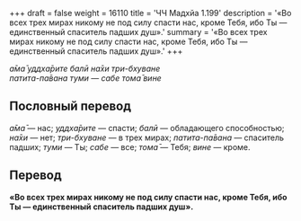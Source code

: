 +++
draft = false
weight = 16110
title = 'ЧЧ Мадхйа 1.199'
description = '«Во всех трех мирах никому не под силу спасти нас, кроме Тебя, ибо Ты — единственный спаситель падших душ».'
summary = '«Во всех трех мирах никому не под силу спасти нас, кроме Тебя, ибо Ты — единственный спаситель падших душ».'
+++

_а̄ма̄ уддха̄рите балӣ на̄хи три-бхуване  
патита-па̄вана туми — сабе тома̄ вине_

## Пословный перевод

_а̄ма̄_ — нас; _уддха̄рите_ — спасти; _балӣ_ — обладающего способностью; _на̄хи_ — нет; _три_\-_бхуване_ — в трех мирах; _патита_\-_па̄вана_ — спаситель падших; _туми_ — Ты; _сабе_ — все; _тома̄_ — Тебя; _вине_ — кроме.

## Перевод

**«Во всех трех мирах никому не под силу спасти нас, кроме Тебя, ибо Ты — единственный спаситель падших душ».**
